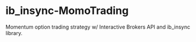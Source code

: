 # ib_insync-MomoTrading
Momentum option trading strategy w/ Interactive Brokers API and ib_insync library.
